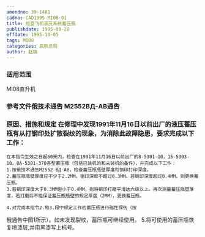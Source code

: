 ```yaml
---
amendno: 39-1481
cadno: CAD1995-MI08-01
title: 检查飞机液压系统蓄压瓶
publishdate: 1995-09-28
effdate: 1995-10-05
tags: MI08
categories: 民航总局
author: 赵强
---
```


### 适用范围 
MI08直升机

<!--more-->
### 参考文件俄技术通告 M2552ΒД-ΑΒ通告

### 原因、措施和规定 在修理中发现1991年11月16日以前出厂的液压蓄压瓶有从打钢印处扩散裂纹的现象，为消除此故障隐患，要求完成以下工作： 
    在本指令生效之日起60天内，检查在1991年11月16日以前出厂的8-5301-10，15-5303-10，8A-5301-370各型蓄压瓶（包括已装机的和未装机的备件），并完成以下工作： 
    1.按俄技术通告M2552 ΒД-ΑΒ，检查蓄压瓶瓶壁厚度和钢印打印深度。 
    2.蓄压瓶瓶壁厚度应不少于2.2MM，钢印深度不超过0.3MM。若钢印深度超过0.4MM，则更换蓄压瓶。 
    3.若钢印深度大于0.3MM但小于0.4MM，则将钢印打磨平滑达六级以上。再次测量蓄压瓶壁厚度，若打磨后不能保证蓄压瓶瓶壁的规定厚度（2MM），更换蓄压瓶。 

    4.对完成本指令2.和3.段中规定工作的蓄压瓶进行磁性探伤（按
  
俄通告中图1所示）。如未发现裂纹，蓄压瓶可继续使用。 
    5.将可使用的蓄压瓶恢复喷漆层,并用黑漆写上标号。 

